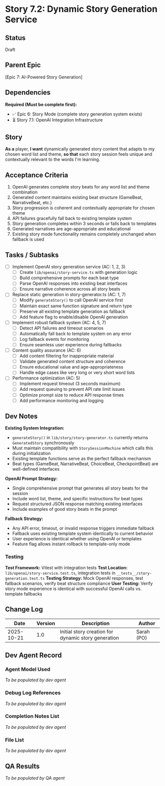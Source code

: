 # Story 7.2: Dynamic Story Generation Service

## Status

Draft

## Parent Epic

[Epic 7: AI-Powered Story Generation]

## Dependencies

**Required (Must be complete first):**
- ✅ Epic 6: Story Mode (complete story generation system exists)
- ⏳ Story 7.1: OpenAI Integration Infrastructure

## Story

**As a** player,
**I want** dynamically generated story content that adapts to my chosen word list and theme,
**so that** each story session feels unique and contextually relevant to the words I'm learning.

## Acceptance Criteria

1. OpenAI generates complete story beats for any word list and theme combination
2. Generated content maintains existing beat structure (GameBeat, NarrativeBeat, etc.)
3. Story progression is coherent and contextually appropriate for chosen theme
4. API failures gracefully fall back to existing template system
5. Story generation completes within 3 seconds or falls back to templates
6. Generated narratives are age-appropriate and educational
7. Existing story mode functionality remains completely unchanged when fallback is used

## Tasks / Subtasks

- [ ] Implement OpenAI story generation service (AC: 1, 2, 3)
  - [ ] Create `lib/openai/story-service.ts` with generation logic
  - [ ] Build comprehensive prompts for each beat type
  - [ ] Parse OpenAI responses into existing beat interfaces
  - [ ] Ensure narrative coherence across all story beats

- [ ] Replace static generation in story-generator.ts (AC: 1, 7)
  - [ ] Modify `generateStory()` to call OpenAI service first
  - [ ] Maintain exact same function signature and return type
  - [ ] Preserve all existing template generation as fallback
  - [ ] Add feature flag to enable/disable OpenAI generation

- [ ] Implement robust fallback system (AC: 4, 5, 7)
  - [ ] Detect API failures and timeout scenarios
  - [ ] Automatically fall back to template system on any error
  - [ ] Log fallback events for monitoring
  - [ ] Ensure seamless user experience during fallbacks

- [ ] Content quality assurance (AC: 6)
  - [ ] Add content filtering for inappropriate material
  - [ ] Validate generated content structure and coherence
  - [ ] Ensure educational value and age-appropriateness
  - [ ] Handle edge cases like very long or very short word lists

- [ ] Performance optimization (AC: 5)
  - [ ] Implement request timeout (3 seconds maximum)
  - [ ] Add request queuing to prevent API rate limit issues
  - [ ] Optimize prompt size to reduce API response times
  - [ ] Add performance monitoring and logging

## Dev Notes

**Existing System Integration:**
- `generateStory()` in `lib/story/story-generator.ts` currently returns `GeneratedStory` synchronously
- Must maintain compatibility with `StorySessionMachine` which calls this during initialization
- Existing template functions serve as the perfect fallback mechanism
- Beat types (GameBeat, NarrativeBeat, ChoiceBeat, CheckpointBeat) are well-defined interfaces

**OpenAI Prompt Strategy:**
- Single comprehensive prompt that generates all story beats for the session
- Include word list, theme, and specific instructions for beat types
- Request structured JSON response matching existing interfaces
- Include examples of good story beats in the prompt

**Fallback Strategy:**
- Any API error, timeout, or invalid response triggers immediate fallback
- Fallback uses existing template system identically to current behavior
- User experience is identical whether using OpenAI or templates
- Feature flag allows instant rollback to template-only mode

### Testing

**Test Framework:** Vitest with integration tests
**Test Location:** `lib/openai/story-service.test.ts`, integration tests in `__tests__/story-generation.test.ts`
**Testing Strategy:** Mock OpenAI responses, test fallback scenarios, verify beat structure compliance
**User Testing:** Verify story mode experience is identical with successful OpenAI calls vs. template fallbacks

## Change Log

| Date | Version | Description | Author |
|------|---------|-------------|--------|
| 2025-10-21 | 1.0 | Initial story creation for dynamic story generation | Sarah (PO) |

## Dev Agent Record

### Agent Model Used

_To be populated by dev agent_

### Debug Log References  

_To be populated by dev agent_

### Completion Notes List

_To be populated by dev agent_

### File List

_To be populated by dev agent_

## QA Results

_To be populated by QA agent_